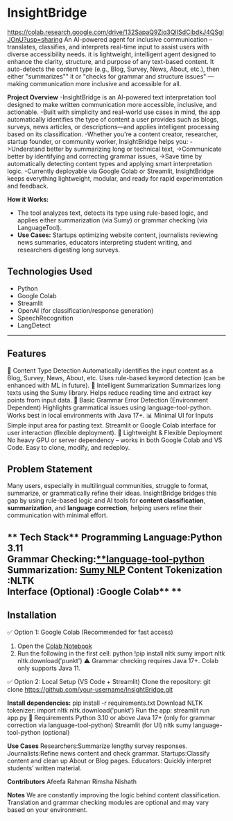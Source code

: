 # InsightBridge
https://colab.research.google.com/drive/132SapaQ9Zjq3QIISdCibdkJ4QSglJOnU?usp=sharing
An AI-powered agent for inclusive communication – translates, classifies, and interprets real-time input to assist users with diverse accessibility needs. it is  lightweight, intelligent agent designed to enhance the clarity, structure, and purpose of any text-based content. It auto-detects the content type (e.g., Blog, Survey, News, About, etc.), then either "summarizes"" it or "checks for grammar and structure issues" — making communication more inclusive and accessible for all.

**Project Overview**
-InsightBridge is an AI-powered text interpretation tool designed to make written communication more accessible, inclusive, and actionable. 
-Built with simplicity and real-world use cases in mind, the app automatically identifies the type of content a user provides such as blogs, surveys, news articles, or descriptions—and applies intelligent processing based on its classification.
-Whether you're a content creator, researcher, startup founder, or community worker, InsightBridge helps you:
->Understand better by summarizing long or technical text,
->Communicate better by identifying and correcting grammar issues,
->Save time by automatically detecting content types and applying smart interpretation logic.
-Currently deployable via Google Colab or Streamlit, InsightBridge keeps everything lightweight, modular, and ready for rapid experimentation and feedback.

**How it Works:**
* The tool analyzes text, detects its type using rule-based logic, and applies either summarization (via Sumy) or grammar checking (via LanguageTool).
* **Use Cases:** Startups optimizing website content, journalists reviewing news summaries, educators interpreting student writing, and researchers digesting long surveys.
  
##  Technologies Used
- Python 
- Google Colab
- Streamlit
- OpenAI (for classification/response generation) 
- SpeechRecognition 
- LangDetect

---
##  Features
🔎 Content Type Detection
Automatically identifies the input content as a Blog, Survey, News, About, etc.
Uses rule-based keyword detection (can be enhanced with ML in future).
🧠 Intelligent Summarization
Summarizes long texts using the Sumy library.
Helps reduce reading time and extract key points from input data.
📝 Basic Grammar Error Detection (Environment Dependent)
Highlights grammatical issues using language-tool-python.
Works best in local environments with Java 17+.
📊 Minimal UI for Inputs
Simple input area for pasting text.
Streamlit or Google Colab interface for user interaction (flexible deployment).
📁 Lightweight & Flexible Deployment
No heavy GPU or server dependency – works in both Google Colab and VS Code.
Easy to clone, modify, and redeploy.

## Problem Statement
Many users, especially in multilingual communities, struggle to format, summarize, or grammatically refine their ideas. InsightBridge bridges this gap by using rule-based logic and AI tools for **content classification**, **summarization**, and **language correction**, helping users refine their communication with minimal effort.

** Tech Stack**
Programming Language:Python 3.11                
Grammar Checking:[**language-tool-python](https://github.com/jxmorris12/language-tool-python)
Summarization: [Sumy NLP](https://github.com/miso-belica/sumy) 
Content Tokenization :NLTK                           
Interface (Optional) :Google Colab**      ** 
---
## Installation
✅ Option 1: Google Colab (Recommended for fast access)
1. Open the [Colab Notebook](#)  
2. Run the following in the first cell:
python
!pip install nltk sumy
import nltk
nltk.download('punkt')
⚠️ Grammar checking requires Java 17+. Colab only supports Java 11.

✅ Option 2: Local Setup (VS Code + Streamlit)
Clone the repository:
git clone https://github.com/your-username/InsightBridge.git

**Install dependencies:**
pip install -r requirements.txt
Download NLTK tokenizer:
import nltk
nltk.download('punkt')
Run the app:
streamlit run app.py
🧩 Requirements
Python 3.10 or above
Java 17+ (only for grammar correction via language-tool-python)
Streamlit (for UI)
nltk
sumy
language-tool-python (optional)

**Use Cases**
Researchers:Summarize lengthy survey responses.
Journalists:Refine news content and check grammar.
Startups:Classify content and clean up About or Blog pages.
Educators: Quickly interpret students’ written material.

**Contributors**
Afeefa Rahman
Rimsha Nishath

**Notes**
We are constantly improving the logic behind content classification.
Translation and grammar checking modules are optional and may vary based on your environment.




